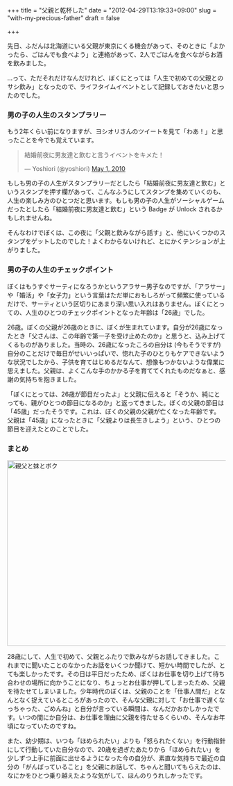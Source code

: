 +++
title = "父親と乾杯した"
date = "2012-04-29T13:19:33+09:00"
slug = "with-my-precious-father"
draft = false

+++

<p>先日、ふだんは北海道にいる父親が東京にくる機会があって、そのときに「よかったら、ごはんでも食べよう」と連絡があって、2人でごはんを食べながらお酒を飲みました。</p>
<p>…って、ただそれだけなんだけれど、ぼくにとっては「人生で初めての父親とのサシ飲み」となったので、ライフタイムイベントとして記録しておきたいと思ったのでした。</p>
<h3>男の子の人生のスタンプラリー</h3>
<p>もう2年くらい前になりますが、ヨシオリさんのツイートを見て「わあ！」と思ったことを今でも覚えています。</p>
<blockquote class="twitter-tweet">
<p>結婚前夜に男友達と飲むと言うイベントをキメた！</p>
<p>&mdash; Yoshiori (@yoshiori) <a href="https://twitter.com/yoshiori/status/13185517060" data-datetime="2010-05-01T12:25:11+00:00">May 1, 2010</a></p></blockquote>
<p><script src="//platform.twitter.com/widgets.js" charset="utf-8"></script></p>
<p>もしも男の子の人生がスタンプラリーだとしたら「結婚前夜に男友達と飲む」というスタンプを押す欄があって、こんなふうにしてスタンプを集めていくのも、人生の楽しみ方のひとつだと思います。もしも男の子の人生がソーシャルゲームだったとしたら「結婚前夜に男友達と飲む」という Badge が Unlock されるかもしれませんね。</p>
<p>そんなわけでぼくは、この夜に「父親と飲みながら話す」と、他にいくつかのスタンプをゲットしたのでした！よくわからないけれど、とにかくテンションが上がりました。</p>
<h3>男の子の人生のチェックポイント</h3>
<p>ぼくはもうすぐサーティになろうかというアラサー男子なのですが、「アラサー」や「婚活」や「女子力」という言葉はただ単におもしろがって頻繁に使っているだけで、サーティという区切りにあまり深い思い入れはありません。ぼくにとっての、人生のひとつのチェックポイントとなった年齢は「26歳」でした。</p>
<p>26歳。ぼくの父親が26歳のときに、ぼくが生まれています。自分が26歳になったとき「父さんは、この年齢で第一子を受け止めたのか」と思うと、込み上げてくるものがありました。当時の、26歳になったころの自分は (今もそうですが) 自分のことだけで毎日がせいいっぱいで、惚れた子のひとりもケアできないような状況でしたから、子供を育てはじめるだなんて、想像もつかないような偉業に思えました。父親は、よくこんな手のかかる子を育ててくれたものだなぁと、感謝の気持ちを抱きました。</p>
<p>「ぼくにとっては、26歳が節目だったよ」と父親に伝えると「そうか、純にとっても、親がひとつの節目になるのか」と返ってきました。ぼくの父親の節目は「45歳」だったそうです。これは、ぼくの父親の父親が亡くなった年齢です。父親は「45歳」になったときに「父親よりは長生きしよう」という、ひとつの節目を迎えたとのことでした。</p>
<h3>まとめ</h3>
<p><a href="http://www.flickr.com/photos/june29/4388677897/" title="親父と妹とボク by june29, on Flickr"><img src="http://farm5.staticflickr.com/4054/4388677897_c19865b3ef_z.jpg" width="640" height="427" alt="親父と妹とボク"></a></p>
<p>28歳にして、人生で初めて、父親とふたりで飲みながらお話してきました。これまでに聞いたことのなかったお話をいくつか聞けて、短かい時間でしたが、とても楽しかったです。その日は平日だったため、ぼくはお仕事を切り上げて待ち合わせの場所に向かうことになり、ちょっとお仕事が押してしまったため、父親を待たせてしまいました。少年時代のぼくは、父親のことを「仕事人間だ」となんとなく捉えているところがあったので、そんな父親に対して「お仕事で遅くなっちゃった、ごめんね」と自分が言っている瞬間は、なんだかおかしかったです。いつの間にか自分は、お仕事を理由に父親を待たせるくらいの、そんなお年頃になっていたのですね。</p>
<p>また、幼少期は、いつも「ほめられたい」よりも「怒られたくない」を行動指針にして行動していた自分なので、20歳を過ぎたあたりから「ほめられたい」を少しずつ上手に前面に出せるようになった今の自分が、素直な気持ちで最近の自分の「がんばっていること」を父親にお話して、ちゃんと聞いてもらえたのは、なにかをひとつ乗り越えたような気がして、ほんのりうれしかったです。</p>
